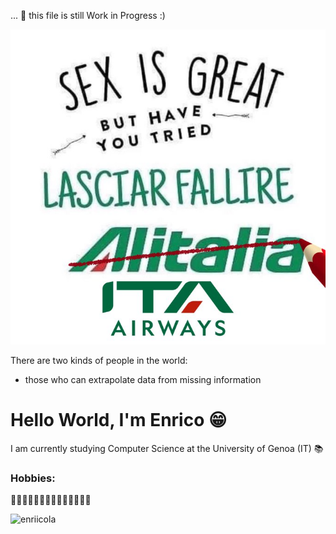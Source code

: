 ... 🔭 this file is still Work in Progress :)

![](./alitalia.jpg)



There are two kinds of people in the world:
- those who can extrapolate data from missing information

<!--
https://photos.app.goo.gl/mRppitKhMtoNP2Na6
-->

# Hello World, I'm Enrico 😁
I am currently studying Computer Science at the University of Genoa (IT) 📚

### Hobbies:
🏋🏻‍♀️🍏🏐🤽🏻‍♂️🚵🏻‍♂️🧑🏻‍💻

<p><img src="https://github-readme-stats.vercel.app/api/top-langs?username=enriicola&show_icons=true&locale=en&layout=compact&theme=dark" alt="enriicola" /></p>
<!--
<p>&nbsp;<img align="center" src="https://github-readme-stats.vercel.app/api?username=enriicola&show_icons=true&theme=dark" alt="enriicola" /></p>
-->
<p></p>
<br/>



